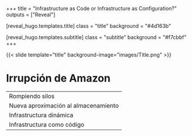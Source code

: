 +++
title = "Infrastructure as Code or Infrastructure as Configuration?"
outputs = ["Reveal"]

[reveal_hugo.templates.title]
class = "title"
background = "#4d163b"

[reveal_hugo.templates.subtitle]
class = "subtitle"
background = "#f7cbbf"
+++

{{< slide template="title" background-image="images/Title.png" >}}

# Irrupción de Amazon

| |
| --- |
| Rompiendo silos |
| Nueva aproximación al almacenamiento |
| Infrastructura dinámica |
| Infrastructura como código |
